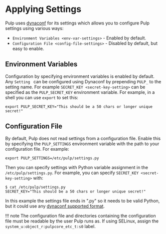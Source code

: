

# Applying Settings

Pulp uses [dynaconf](https://www.dynaconf.com/) for its settings which allows you
to configure Pulp settings using various ways:

- `Environment Variables <env-var-settings>` - Enabled by default.
- `Configuration File <config-file-settings>` - Disabled by default, but easy to enable.



## Environment Variables

Configuration by specifying environment variables is enabled by default. Any
`Setting ` can be configured using Dynaconf by prepending `PULP_` to the setting
name. For example `SECRET_KEY <secret-key-setting>` can be specified as the `PULP_SECRET_KEY`
environment variable. For example, in a shell you can use `export` to set this:

```
export PULP_SECRET_KEY="This should be a 50 chars or longer unique secret!"
```



## Configuration File

By default, Pulp does not read settings from a configuration file. Enable this by specifying the
`PULP_SETTINGS` environment variable with the path to your configuration file. For example:

```
export PULP_SETTINGS=/etc/pulp/settings.py
```

Then you can specify settings with Python variable assignment in the `/etc/pulp/settings.py`. For
example, you can specify `SECRET_KEY <secret-key-setting>` with:

```
$ cat /etc/pulp/settings.py
SECRET_KEY="This should be a 50 chars or longer unique secret!"
```

In this example the settings file ends in ".py" so it needs to be valid Python, but it could use any
[dynaconf supported format](https://www.dynaconf.com/#supported-formats).

!!! note
The configuration file and directories containing the configuration file must be readable by the
user Pulp runs as. If using SELinux, assign the `system_u:object_r:pulpcore_etc_t:s0` label.

